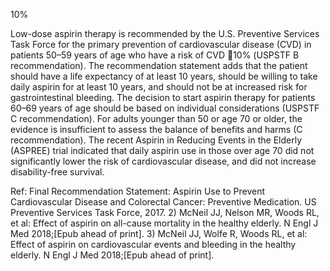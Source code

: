 10%

Low-dose aspirin therapy is recommended by the U.S. Preventive Services Task Force for the primary prevention of cardiovascular disease (CVD) in patients 50–59 years of age who have a risk of CVD 10% (USPSTF B recommendation). The recommendation statement adds that the patient should have a life expectancy of at least 10 years, should be willing to take daily aspirin for at least 10 years, and should not be at increased risk for gastrointestinal bleeding. The decision to start aspirin therapy for patients 60–69 years of age should be based on individual considerations (USPSTF C recommendation). For adults younger than 50 or age 70 or older, the evidence is insufficient to assess the balance of benefits and harms (C recommendation). The recent Aspirin in Reducing Events in the Elderly (ASPREE) trial indicated that daily aspirin use in those over age 70 did not significantly lower the risk of cardiovascular disease, and did not increase disability-free survival.

Ref: Final Recommendation Statement: Aspirin Use to Prevent Cardiovascular Disease and Colorectal Cancer: Preventive Medication. US Preventive Services Task Force, 2017.  2) McNeil JJ, Nelson MR, Woods RL, et al: Effect of aspirin on all-cause mortality in the healthy elderly. N Engl J Med 2018;[Epub ahead of print].  3) McNeil JJ, Wolfe R, Woods RL, et al: Effect of aspirin on cardiovascular events and bleeding in the healthy elderly. N Engl J Med 2018;[Epub ahead of print].